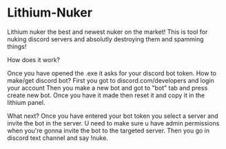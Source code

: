# Lithium-Nuker
Lithium nuker the best and newest nuker on the market!
This is tool for nuking discord servers and absolutly destroying them and spamming things!

How does it work?

Once you have opened the .exe it asks for your discord bot token.
How to make/get discord bot?
First you got to discord.com/developers and login your account
Then you make a new bot and got to "bot" tab and press create new bot.
Once you have it made then reset it and copy it in the lithium panel.

What next?
Once you have entered your bot token you select a server and invite the bot in the server.
U need to make sure u have admin permissions when you're gonna invite the bot to the targeted server.
Then you go in discord text channel and say !nuke.

